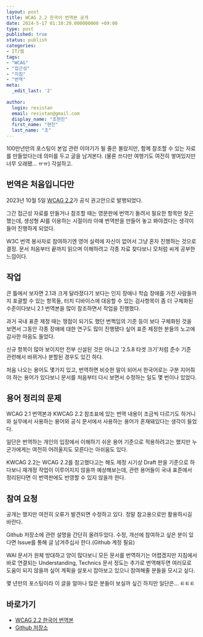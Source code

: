 ```yaml
---
layout: post
title: WCAG 2.2 한국어 번역본 공개
date: 2024-5-17 01:10:20.000000000 +09:00
type: post
published: true
status: publish
categories:
- IT/웹
tags:
- "WCAG"
- "접근성"
- "지침"
- "번역"
meta:
  _edit_last: '2'
  
author:
  login: resistan
  email: resistan@gmail.com
  display_name: "조현진"
  first_name: "현진"
  last_name: "조"
---
```


100만년만의 포스팅이 본업 관련 이야기가 될 줄은 몰랐지만, 함께 참조할 수 있는 자료를 만들었다는데 의미를 두고 글을 남겨본다. (물론 쓰다만 여행기도 여전히 쌓여있지만 너무 오래됐... ㅠㅠ) 각설하고.

## 번역은 처음입니다만
2023년 10월 5일 [WCAG 2.2](https://www.w3.org/TR/WCAG22/)가 공식 권고안으로 발행되었다.

그간 접근성 자료를 만들거나 참조할 때는 영문판에 번역기 돌려서 필요한 항목만 찾곤 했는데, 생성형 AI를 이용하는 시절이라 아예 번역판을 만들어 놓고 봐야겠다는 생각이 들어 진행하게 되었다.

W3C 번역 봉사자로 참여하기엔 영어 실력에 자신이 없어서 그냥 혼자 진행하는 것으로 결정. 문서 처음부터 끝까지 읽으며 이해하려고 각종 자료 찾다보니 모처럼 씨게 공부한 느낌이다.

## 작업
큰 틀에서 보자면 2.1과 크게 달라졌다기 보다는 인지 장애나 학습 장애를 가진 사람들까지 포괄할 수 있는 항목들, 터치 디바이스에 대응할 수 있는 검사항목이 좀 더 구체화된 수준이다보니 2.1 번역본을 많이 참조하면서 작업을 진행했다.

과거 국내 표준 제정 때는 쟁점이 되기도 했던 번쩍임의 기준 등이 보다 구체화된 것을 보면서 그동안 각종 장애에 대한 연구도 많이 진행됐다 싶어 표준 제정한 분들의 노고에 감사한 마음도 들었다.

신규 항목이 많아 보이지만 전부 신설된 것은 아니고 '2.5.8 타겟 크기'처럼 준수 기준 관련해서 바뀌거나 분할된 경우도 있긴 하다.

처음 나오는 용어도 몇가지 있고, 번역하면 비슷한 말이 되어서 한국어로는 구분 지어줘야 하는 용어가 있다보니 문서를 처음부터 다시 보면서 수정하는 일도 몇 번이나 있었다.

## 용어 정리의 문제
WCAG 2.1 번역본과 KWCAG 2.2 참조표에 있는 번역 내용이 조금씩 다르기도 하거니와 실무에서 사용하는 용어와 공식 문서에서 사용하는 용어가 혼재돼있다는 생각이 들었다.

일단은 번역하는 개인의 입장에서 이해하기 쉬운 용어 기준으로 적용하려고는 했지만 누군가에게는 여전히 어려울지도 모른다는 아쉬움도 있다.

KWCAG 2.2는 WCAG 2.2를 참고했다고는 해도 제정 시기상 Draft 판을 기준으로 하다보니 재개정 작업이 이루어지지 않을까 예상해보는데, 관련 용어들이 국내 표준에서 정리된다면 이 번역판에도 반영할 수 있지 않을까 한다.

## 참여 요청
공개는 했지만 여전히 오류가 발견되면 수정하고 있다. 정말 참고용으로만 활용하시길 바란다.

Github 저장소에 관련 설명을 간단히 올려두었다. 수정, 개선에 참여하고 싶은 분이 있다면  Issue를 통해 글 남겨주십사 한다.(Github 계정 필요)

WAI 문서가 원체 방대하고 양이 많다보니 모든 문서를 번역하기는 어렵겠지만 지침에서 바로 연결되는 Understanding, Technics 문서 정도는 추가로 번역해두면 여러모로 도움이 되지 않을까 싶어 계획을 살포시 잡아보고 있으니 참여해줄 분들을 모시고 싶다.

몇 년만의 포스팅이라 이 글을 얼마나 많은 분들이 보실까 싶긴 하지만 일단은... ㅌㅌㅌ

## 바로가기

* [WCAG 2.2 한국어 번역본](https://a11ykr.github.io/wcag22/)
* [Github 저장소](https://github.com/a11ykr/wcag22)
